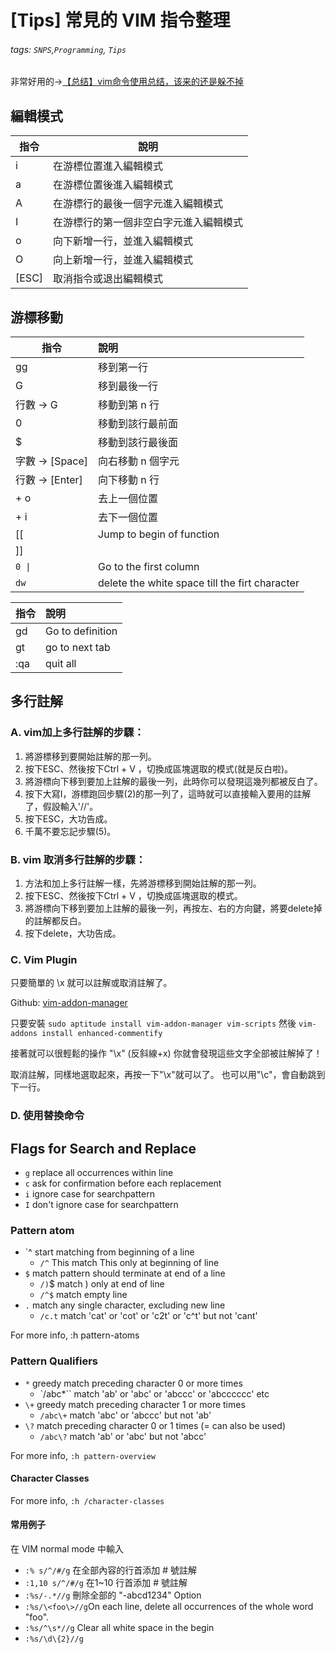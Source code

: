 # [Tips] 常見的 VIM 指令整理

###### tags: `SNPS`,`Programming`, `Tips`

非常好用的->[【总结】vim命令使用总结，该来的还是躲不掉](https://zhuanlan.zhihu.com/p/607513080)

## 編輯模式

| 指令  | 說明                                   |
| ----- | -------------------------------------- |
| i     | 在游標位置進入編輯模式                 |
| a     | 在游標位置後進入編輯模式               |
| A     | 在游標行的最後一個字元進入編輯模式     |
| I     | 在游標行的第一個非空白字元進入編輯模式 |
| o     | 向下新增一行，並進入編輯模式           |
| O     | 向上新增一行，並進入編輯模式           |
| [ESC] | 取消指令或退出編輯模式                 |

## 游標移動

| 指令           | 說明                                           |
| -------------- | :--------------------------------------------- |
| gg             | 移到第一行                                     |
| G              | 移到最後一行                                   |
| 行數 → G       | 移動到第 n 行                                  |
| 0              | 移動到該行最前面                               |
| $              | 移動到該行最後面                               |
| 字數 → [Space] | 向右移動 n 個字元                              |
| 行數 → [Enter] | 向下移動 n 行                                  |
| <ctrl> + o     | 去上一個位置                                   |
| <ctrl> + i     | 去下一個位置                                   |
| [[             | Jump to begin of function                      |
| ]]             |                                                |
| `0 \|`         | Go to the first column                         |
| `dw`           | delete the white space till the firt character |

| 指令 | 說明             |
| ---- | :--------------- |
| gd   | Go to definition |
| gt   | go to next tab   |
| :qa  | quit all         |

## 多行註解

### A. vim加上多行註解的步驟：

1. 將游標移到要開始註解的那一列。
2. 按下ESC、然後按下Ctrl + V ，切換成區塊選取的模式(就是反白啦)。
3. 將游標向下移到要加上註解的最後一列，此時你可以發現這幾列都被反白了。
4. 按下大寫I，游標跑回步驟(2)的那一列了，這時就可以直接輸入要用的註解了，假設輸入'//'。
5. 按下ESC，大功告成。
6. 千萬不要忘記步驟(5)。

### B. vim 取消多行註解的步驟：

1. 方法和加上多行註解一樣，先將游標移到開始註解的那一列。
2. 按下ESC、然後按下Ctrl + V ，切換成區塊選取的模式。
3. 將游標向下移到要加上註解的最後一列，再按左、右的方向鍵，將要delete掉的註解都反白。
4. 按下delete，大功告成。

### C. Vim Plugin

只要簡單的 \x 就可以註解或取消註解了。

Github: [vim-addon-manager ](https://github.com/MarcWeber/vim-addon-manager)

只要安裝
`sudo aptitude install vim-addon-manager vim-scripts`
然後
`vim-addons install enhanced-commentify`

接著就可以很輕鬆的操作
"\x" (反斜線+x)
你就會發現這些文字全部被註解掉了！

取消註解，同樣地選取起來，再按一下"\x"就可以了。
也可以用"\c"，會自動跳到下一行。

### D. 使用替換命令

## Flags for Search and Replace

- `g` replace all occurrences within line
- `c` ask for confirmation before each replacement
- `i` ignore case for searchpattern
- `I` don't ignore case for searchpattern

### Pattern atom

- `^ start matching from beginning of a line
  - `/^` This match This only at beginning of line
- `$` match pattern should terminate at end of a line
  - `/)`$ match ) only at end of line
  - `/^$` match empty line
- `.` match any single character, excluding new line
  - `/c.t` match 'cat' or 'cot' or 'c2t' or 'c^t' but not 'cant'

For more info, :h pattern-atoms

### Pattern Qualifiers

- `*` greedy match preceding character 0 or more times
  - `/abc\*`` match 'ab' or 'abc' or 'abccc' or 'abcccccc' etc
- `\+` greedy match preceding character 1 or more times
  - `/abc\+` match 'abc' or 'abccc' but not 'ab'
- `\?` match preceding character 0 or 1 times (\= can also be used)
  - `/abc\?` match 'ab' or 'abc' but not 'abcc'

For more info, `:h pattern-overview`

#### Character Classes

For more info, `:h /character-classes`

#### 常用例子

在 VIM normal mode 中輸入

- `:% s/^/#/g` 在全部內容的行首添加 # 號註解
- `:1,10 s/^/#/g` 在1~10 行首添加 # 號註解
- `:%s/-.*//g` 刪除全部的 "-abcd1234" Option
- `:%s/\<foo\>//g`On each line, delete all occurrences of the whole word "foo".
- `:%s/^\s*//g` Clear all white space in the begin
- `:%s/\d\{2}//g`
